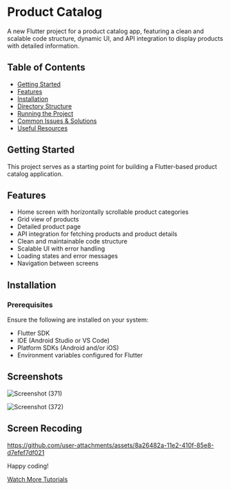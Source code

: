 # Product Catalog

A new Flutter project for a product catalog app, featuring a clean and scalable code structure, dynamic UI, and API integration to display products with detailed information.

## Table of Contents
- [Getting Started](#getting-started)
- [Features](#features)
- [Installation](#installation)
- [Directory Structure](#directory-structure)
- [Running the Project](#running-the-project)
- [Common Issues & Solutions](#common-issues--solutions)
- [Useful Resources](#useful-resources)

## Getting Started

This project serves as a starting point for building a Flutter-based product catalog application.

## Features

- Home screen with horizontally scrollable product categories
- Grid view of products
- Detailed product page
- API integration for fetching products and product details
- Clean and maintainable code structure
- Scalable UI with error handling
- Loading states and error messages
- Navigation between screens

## Installation

### Prerequisites
Ensure the following are installed on your system:
- Flutter SDK
- IDE (Android Studio or VS Code)
- Platform SDKs (Android and/or iOS)
- Environment variables configured for Flutter

## Screenshots

![Screenshot (371)](https://github.com/user-attachments/assets/8083b012-0447-4f40-b2e4-3a23ba15d0fb)

![Screenshot (372)](https://github.com/user-attachments/assets/97828f60-24db-4cdb-8b59-bfcae0690b5a)

## Screen Recoding

https://github.com/user-attachments/assets/8a26482a-11e2-410f-85e8-d7efef7df021

Happy coding!

 [Watch More Tutorials](https://www.youtube.com/@Sl_Code_Academy)
